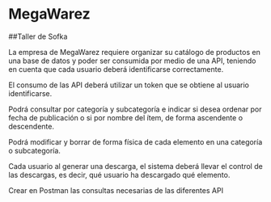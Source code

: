 # MegaWarez

##Taller de Sofka

La empresa de MegaWarez requiere organizar su catálogo de productos en una base de datos y poder ser consumida por medio de una API, teniendo en cuenta que cada usuario deberá identificarse correctamente.

El consumo de las API deberá utilizar un token que se obtiene al usuario identificarse.

Podrá consultar por categoría y subcategoría e indicar si desea ordenar por fecha de publicación o si por nombre del ítem, de forma ascendente o descendente.

Podrá modificar y borrar de forma física de cada elemento en una categoría o subcategoría.

Cada usuario al generar una descarga, el sistema deberá llevar el control de las descargas, es decir, qué usuario ha descargado qué elemento.

Crear en Postman las consultas necesarias de las diferentes API
